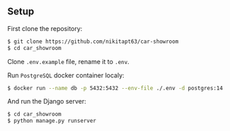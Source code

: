 ## Setup

First clone the repository:

```sh
$ git clone https://github.com/nikitapt63/car-showroom
$ cd car_showroom
```

Clone `.env.example` file, rename it to `.env`.

Run `PostgreSQL` docker container localy:

```sh
$ docker run --name db -p 5432:5432 --env-file ./.env -d postgres:14
```

And run the Django server:

```sh
$ cd car_showroom
$ python manage.py runserver
```